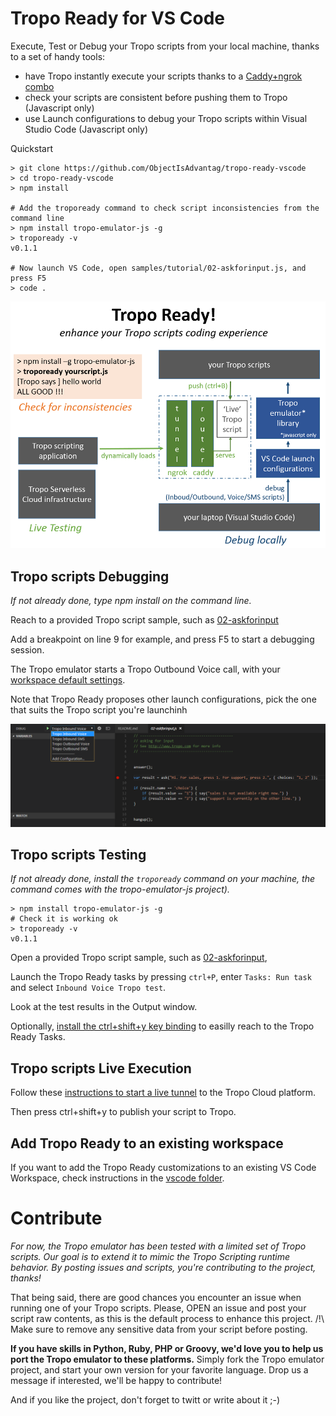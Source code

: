 # Tropo Ready for VS Code

Execute, Test or Debug your Tropo scripts from your local machine, thanks to a set of handy tools:
- have Tropo instantly execute your scripts thanks to a [Caddy+ngrok combo](tunnel/README.md)
- check your scripts are consistent before pushing them to Tropo (Javascript only)
- use Launch configurations to debug your Tropo scripts within Visual Studio Code (Javascript only)

Quickstart
```shell
> git clone https://github.com/ObjectIsAdvantag/tropo-ready-vscode
> cd tropo-ready-vscode
> npm install

# Add the tropoready command to check script inconsistencies from the command line
> npm install tropo-emulator-js -g
> tropoready -v
v0.1.1

# Now launch VS Code, open samples/tutorial/02-askforinput.js, and press F5
> code .
```

![Tropo Ready Big Picture](docs/tropo-ready-big-picture.png)



## Tropo scripts Debugging

_If not already done, type npm install on the command line._

Reach to a provided Tropo script sample, such as [02-askforinput](samples/tutorial/02-askforinput.js)

Add a breakpoint on line 9 for example, and press F5 to start a debugging session.

The Tropo emulator starts a Tropo Outbound Voice call, with your [workspace default settings](.vscode/settings.json).

Note that Tropo Ready proposes other launch configurations, pick the one that suits the Tropo script you're launchinh

![Tropo Ready Big Picture](docs/tropo-launch-configurations.png)


## Tropo scripts Testing

_If not already done, install the `tropoready` command on your machine, the command comes with the tropo-emulator-js project)._

```shell
> npm install tropo-emulator-js -g
# Check it is working ok
> tropoready -v
v0.1.1
```

Open a provided Tropo script sample, such as [02-askforinput](samples/tutorial/02-askforinput.js), 

Launch the Tropo Ready tasks by pressing `ctrl+P`, enter `Tasks: Run task` and select `Inbound Voice Tropo test`.

Look at the test results in the Output window.

Optionally, [install the ctrl+shift+y key binding](vscode/README.md) to easilly reach to the Tropo Ready Tasks.


## Tropo scripts Live Execution

Follow these [instructions to start a live tunnel](tunnel/README.md) to the Tropo Cloud platform.

Then press ctrl+shift+y to publish your script to Tropo. 


## Add Tropo Ready to an existing workspace

If you want to add the Tropo Ready customizations to an existing VS Code Workspace,
check instructions in the [vscode folder](vscode/README.md).



# Contribute

_For now, the Tropo emulator has been tested with a limited set of Tropo scripts.
Our goal is to extend it to mimic the Tropo Scripting runtime behavior.
By posting issues and scripts, you're contributing to the project, thanks!_

That being said, there are good chances you encounter an issue when running one of your Tropo scripts.
Please, OPEN an issue and post your script raw contents, as this is the default process to enhance this project.
/!\ Make sure to remove any sensitive data from your script before posting.

**If you have skills in Python, Ruby, PHP or Groovy, we'd love you to help us port the Tropo emulator to these platforms.**
Simply fork the Tropo emulator project, and start your own version for your favorite language.
Drop us a message if interested, we'll be happy to contribute!

And if you like the project, don't forget to twitt or write about it ;-)










